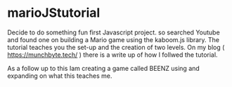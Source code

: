 # marioJStutorial
 Decide to do something fun first Javascript project. so searched Youtube and found one on building a Mario game using the kaboom.js library. The tutorial teaches you the set-up and the creation of two levels. On my blog ( https://munchbyte.tech/ ) there is a write up of how I follwed the tutorial.
 
 As a follow up to this Iam creating a game called BEENZ using and expanding on what this teaches me.
